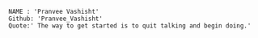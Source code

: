     NAME : 'Pranvee Vashisht'
    Github: 'Pranvee_Vashisht'
    Quote:' The way to get started is to quit talking and begin doing.'